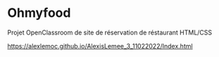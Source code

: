 # Ohmyfood
Projet OpenClassroom de site de réservation de réstaurant HTML/CSS

https://alexlemoc.github.io/AlexisLemee_3_11022022/Index.html
